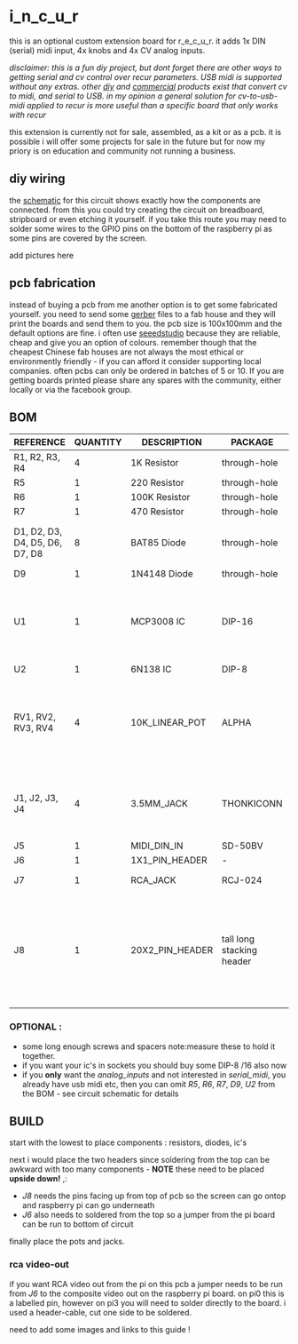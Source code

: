 # i_n_c_u_r

this is an optional custom extension board for r_e_c_u_r. it adds 1x DIN  (serial) midi input, 4x knobs and 4x CV analog inputs.

_disclaimer: this is a fun diy project, but dont forget there are other ways to getting serial and cv control over recur parameters. USB midi is supported without any extras. other [diy] and [commercial] products exist that convert cv to midi, and serial to USB. in my opinion a general solution for cv-to-usb-midi applied to recur is more useful than a specific board that only works with recur_

this extension is currently not for sale, assembled, as a kit or as a pcb. it is possible i will offer some projects for sale in the future but for now my priory is on education and community not running a business.

## diy wiring

the [schematic] for this circuit shows exactly how the components are connected. from this you could try creating the circuit on breadboard, stripboard or even etching it yourself. if you take this route you may need to solder some wires to the GPIO pins on the bottom of the raspberry pi as some pins are covered by the screen.

add pictures here

## pcb fabrication

instead of buying a pcb from me another option is to get some fabricated yourself. you need to send some [gerber] files to a fab house and they will print the boards and send them to you. the pcb size is 100x100mm and the default options are fine. i often use [seeedstudio] because they are reliable, cheap and give you an option of colours. remember though that the cheapest Chinese fab houses are not always the most ethical or environmently friendly - if you can afford it consider supporting local companies. often pcbs can only be ordered in batches of 5 or 10. If you are getting boards printed please share any spares with the community, either locally or via the facebook group.


## BOM

REFERENCE | QUANTITY | DESCRIPTION | PACKAGE | NOTE
--- | --- | --- | --- | ---
R1, R2, R3, R4 | 4 | 1K Resistor | through-hole | -
R5 | 1 | 220 Resistor | through-hole | -
R6 | 1 | 100K Resistor | through-hole | -
R7 | 1 | 470 Resistor | through-hole | -
D1, D2, D3, D4, D5, D6, D7, D8 | 8 | BAT85 Diode | through-hole | can replace with BAT46
D9 | 1 | 1N4148 Diode | through-hole | -
U1 | 1 | MCP3008 IC | DIP-16 | you can get these from mouser ,adafruit, even ali
U2 | 1 | 6N138 IC | DIP-8 | -
RV1, RV2, RV3, RV4 | 4 | 10K_LINEAR_POT | ALPHA | tayda ones work although shaft may be too short
J1, J2, J3, J4 | 4 | 3.5MM_JACK | THONKICONN | from thonk or 50pc from modular addict
J5 | 1 | MIDI_DIN_IN | SD-50BV | mouser
J6 | 1 | 1X1_PIN_HEADER | - | -
J7 | 1 | RCA_JACK | RCJ-024 | mouser or ali
J8 | 1 | 20X2_PIN_HEADER | tall long stacking header | from [amazon] like this - the tall is needed to clear the ethernet port

### OPTIONAL :
- some long enough screws and spacers note:measure these to hold it together.
- if you want your ic's in sockets you should buy some DIP-8 /16 also now
- if you __only__ want the _analog_inputs_ and not interested in _serial_midi_, you already have usb midi etc, then you can omit _R5_, _R6_, _R7_, _D9_, _U2_ from the BOM - see circuit schematic for details

## BUILD

start with the lowest to place components : resistors, diodes, ic's

next i would place the two headers since soldering from the top can be awkward with too many components - __NOTE__ these need to be placed __upside down!__ ,:
- _J8_ needs the pins facing up from top of pcb so the screen can go ontop and raspberry pi can go underneath
- _J6_ also needs to soldered from the top so a jumper from the pi board can be run to bottom of circuit

finally place the pots and jacks.

### rca video-out

if you want RCA video out from the pi on this pcb a jumper needs to be run from _J6_ to the composite video out on the raspberry pi board. on pi0 this is a labelled pin, however on pi3 you will need to solder directly to the board. i used a header-cable, cut one side to be soldered.

need to add some images and links to this guide !

[amazon]: https://www.amazon.com/2x20-pin-Female-Stacking-Header-Raspberry/dp/B071FT161B
[these]: https://www.adafruit.com/product/2243

[diy]: http://aemodular.boards.net/thread/141/simple-cv-midi-converter-arduino?page=1&scrollTo=821
[commercial]: https://www.befaco.org/en/vcmc/ 
[schematic]: https://github.com/langolierz/r_e_c_u_r/i_n_c_u_r_pcb/incur_board_schematic.pdf
[gerber]: https://github.com/langolierz//r_e_c_u_r/i_n_c_u_r_pcb/incur_pcbV5.zip
[seeedstudio]: https://www.seeedstudio.com/fusion_pcb.html